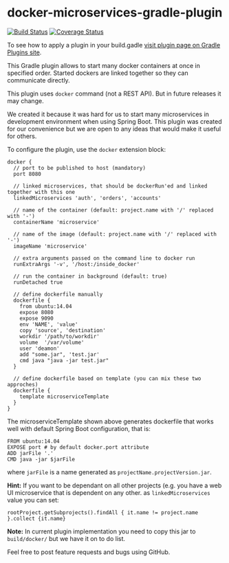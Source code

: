 # docker-microservices-gradle-plugin

[![Build Status](https://travis-ci.org/michalborek/docker-microservices-gradle-plugin.svg)](https://travis-ci.org/michalborek/docker-microservices-gradle-plugin) [![Coverage Status](https://coveralls.io/repos/michalborek/docker-microservices-gradle-plugin/badge.svg?branch=master)](https://coveralls.io/r/michalborek/docker-microservices-gradle-plugin?branch=master)

To see how to apply a plugin in your build.gadle [visit plugin page on Gradle Plugins site](https://plugins.gradle.org/plugin/pl.greenpath.gradle.docker.microservices).

This Gradle plugin allows to start many docker containers at once in specified order. Started dockers are linked 
together so they can communicate directly.

This plugin uses `docker` command (not a REST API). But in future releases it may change.

We created it because it was hard for us to start many microservices in development environment when using Spring Boot. 
This plugin was created for our convenience but we are open to any ideas that would make it useful for others.


To configure the plugin, use the `docker` extension block:

    docker {
      // port to be published to host (mandatory)
      port 8080

      // linked microservices, that should be dockerRun'ed and linked together with this one
      linkedMicroservices 'auth', 'orders', 'accounts'

      // name of the container (default: project.name with '/' replaced with '-')
      containerName 'microservice'

      // name of the image (default: project.name with '/' replaced with '-')
      imageName 'microservice'

      // extra arguments passed on the command line to docker run
      runExtraArgs '-v', '/host:/inside_docker'

      // run the container in background (default: true)
      runDetached true

      // define dockerfile manually
      dockerfile {
        from ubuntu:14.04
        expose 8080
        expose 9090
        env 'NAME', 'value'
        copy 'source', 'destination'
        workdir '/path/to/workdir'
        volume  '/var/volume'
        user 'deamon'
        add "some.jar", 'test.jar'
        cmd java "java -jar test.jar"
      }

      // define dockerfile based on template (you can mix these two approches)
      dockerfile {
        template microserviceTemplate
      }
    }

The microserviceTemplate shown above generates dockerfile that works well with default 
Spring Boot configuration, that is:

    FROM ubuntu:14.04
    EXPOSE port # by default docker.port attribute
    ADD jarFile '.'
    CMD java -jar $jarFile

where `jarFile` is a name generated as `projectName.projectVersion.jar`.

**Hint:** If you want to be dependant on all other projects (e.g. you have a web UI microservice that 
is dependent on any other. as `linkedMicroservices` value you can set:

    rootProject.getSubprojects().findAll { it.name != project.name }.collect {it.name}

**Note:** In current plugin implementation you need to copy this jar to `build/docker/` but we have it on to do list.


Feel free to post feature requests and bugs using GitHub.
